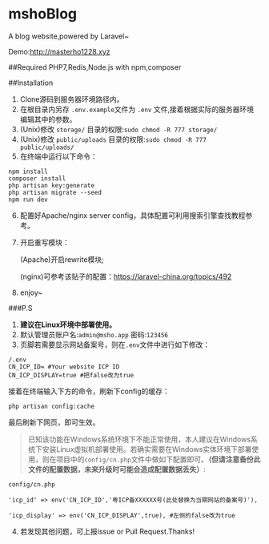 # mshoBlog
A blog website,powered by Laravel~

Demo:http://masterho1228.xyz

##Required
PHP7,Redis,Node.js with npm,composer

##Installation
1. Clone源码到服务器环境路径内。
2. 在根目录内另存 `.env.example`文件为 `.env` 文件,接着根据实际的服务器环境编辑其中的参数。
3. (Unix)修改 `storage/` 目录的权限:`sudo chmod -R 777 storage/`
4. (Unix)修改 `public/uploads` 目录的权限:`sudo chmod -R 777 public/uploads/`
5. 在终端中运行以下命令：
```
npm install
composer install
php artisan key:generate
php artisan migrate --seed
npm run dev
```
6. 配置好Apache/nginx server config，具体配置可利用搜索引擎查找教程参考。
7. 开启重写模块：
    
    (Apache)开启rewrite模块;
    
    (nginx)可参考该贴子的配置：https://laravel-china.org/topics/492 
8. enjoy~

###P.S
1. **建议在Linux环境中部署使用。**
2. 默认管理员账户名:`admin@msho.app` 密码:`123456`
3. 页脚若需要显示网站备案号，则在`.env`文件中进行如下修改：
```
/.env
CN_ICP_ID= #Your website ICP ID
CN_ICP_DISPLAY=true #把false改为true
```
接着在终端输入下方的命令，刷新下config的缓存：
```
php artisan config:cache
```

最后刷新下网页，即可生效。

>已知该功能在Windows系统环境下不能正常使用，本人建议在Windows系统下安装Linux虚拟机部署使用。若确实需要在Windows实体环境下部署使用，则在项目中的`config/cn.php`文件中做如下配置即可。**（但请注意备份此文件的配置数据，未来升级时可能会造成配置数据丢失）**:
```
config/cn.php

'icp_id' => env('CN_ICP_ID','粤ICP备XXXXXX号(此处替换为当期网站的备案号)'),

'icp_display' => env('CN_ICP_DISPLAY',true), #左侧的false改为true
```

4. 若发现其他问题，可上报issue or Pull Request.Thanks!